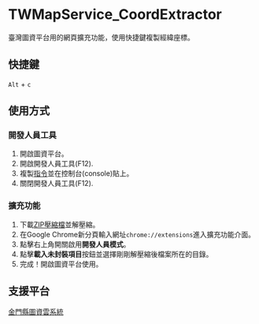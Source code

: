 # TWMapService_CoordExtractor
臺灣圖資平台用的網頁擴充功能，使用快捷鍵複製經緯座標。
## 快捷鍵
`Alt` + `c`
## 使用方式
### 開發人員工具
1. 開啟圖資平台。
2. 開啟開發人員工具(F12).
3. 複製[指令](https://github.com/LonghiTW/TWMapService_CoordExtractor/blob/main/commands.js)並在控制台(console)貼上。
4. 關閉開發人員工具(F12).
### 擴充功能
1. 下載[ZIP壓縮檔](https://github.com/LonghiTW/TWMapService_CoordExtractor/releases)並解壓縮。
2. 在Google Chrome新分頁輸入網址`chrome://extensions`進入擴充功能介面。
3. 點擊右上角開關啟用**開發人員模式**。
4. 點擊**載入未封裝項目**按鈕並選擇剛剛解壓縮後檔案所在的目錄。
5. 完成！開啟圖資平台使用。
## 支援平台
[金門縣圖資雲系統](https://urban.kinmen.gov.tw/kmgisweb/)
